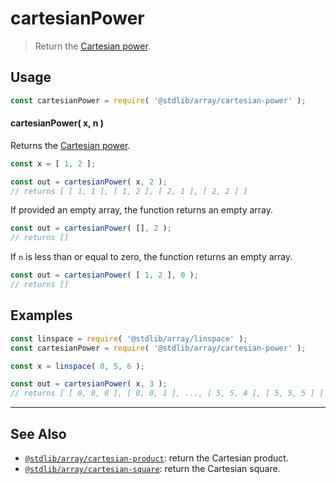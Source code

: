 <!--

@license Apache-2.0

Copyright (c) 2024 The Stdlib Authors.

Licensed under the Apache License, Version 2.0 (the "License");
you may not use this file except in compliance with the License.
You may obtain a copy of the License at

   http://www.apache.org/licenses/LICENSE-2.0

Unless required by applicable law or agreed to in writing, software
distributed under the License is distributed on an "AS IS" BASIS,
WITHOUT WARRANTIES OR CONDITIONS OF ANY KIND, either express or implied.
See the License for the specific language governing permissions and
limitations under the License.

-->

# cartesianPower

> Return the [Cartesian power][cartesian-product].

<section class="usage">

## Usage

```javascript
const cartesianPower = require( '@stdlib/array/cartesian-power' );
```

#### cartesianPower( x, n )

Returns the [Cartesian power][cartesian-product].

```javascript
const x = [ 1, 2 ];

const out = cartesianPower( x, 2 );
// returns [ [ 1, 1 ], [ 1, 2 ], [ 2, 1 ], [ 2, 2 ] ]
```

If provided an empty array, the function returns an empty array.

```javascript
const out = cartesianPower( [], 2 );
// returns []
```

If `n` is less than or equal to zero, the function returns an empty array.

```javascript
const out = cartesianPower( [ 1, 2 ], 0 );
// returns []
```

</section>

<!-- /.usage -->

<section class="notes">

</section>

<!-- /.notes -->

<section class="examples">

## Examples

<!-- eslint no-undef: "error" -->

```javascript
const linspace = require( '@stdlib/array/linspace' );
const cartesianPower = require( '@stdlib/array/cartesian-power' );

const x = linspace( 0, 5, 6 );

const out = cartesianPower( x, 3 );
// returns [ [ 0, 0, 0 ], [ 0, 0, 1 ], ..., [ 5, 5, 4 ], [ 5, 5, 5 ] ]
```

</section>

<!-- /.examples -->

<!-- Section for related `stdlib` packages. Do not manually edit this section, as it is automatically populated. -->

<section class="related">

* * *

## See Also

-   <span class="package-name">[`@stdlib/array/cartesian-product`][@stdlib/array/cartesian-product]</span><span class="delimiter">: </span><span class="description">return the Cartesian product.</span>
-   <span class="package-name">[`@stdlib/array/cartesian-square`][@stdlib/array/cartesian-square]</span><span class="delimiter">: </span><span class="description">return the Cartesian square.</span>

</section>

<!-- /.related -->

<!-- Section for all links. Make sure to keep an empty line after the `section` element and another before the `/section` close. -->

<section class="links">

[cartesian-product]: https://en.wikipedia.org/wiki/Cartesian_product

<!-- <related-links> -->

[@stdlib/array/cartesian-product]: https://github.com/stdlib-js/stdlib/tree/develop/lib/node_modules/%40stdlib/array/cartesian-product

[@stdlib/array/cartesian-square]: https://github.com/stdlib-js/stdlib/tree/develop/lib/node_modules/%40stdlib/array/cartesian-square

<!-- </related-links> -->

</section>

<!-- /.links -->
